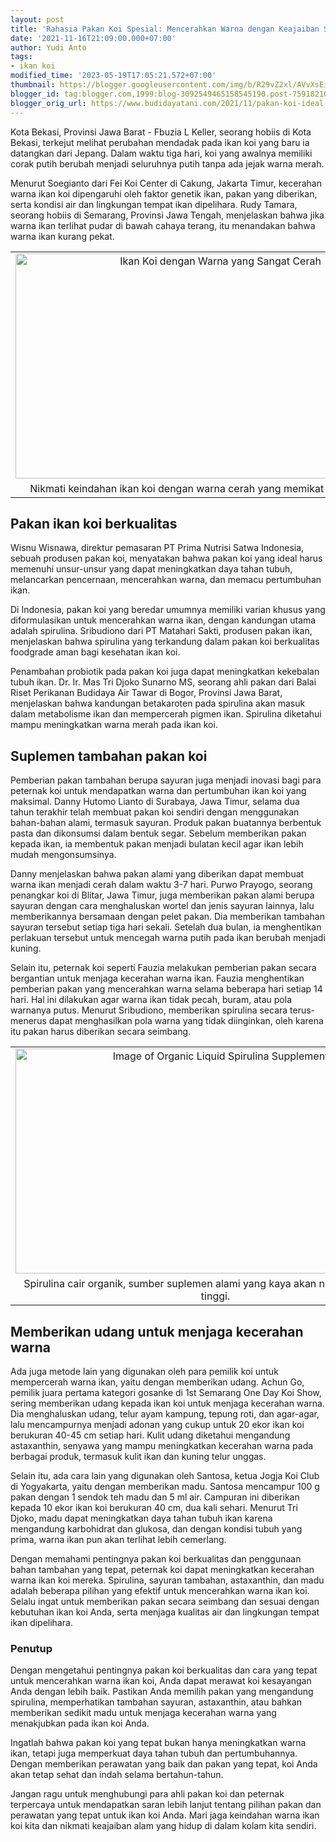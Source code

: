 ```yaml
---
layout: post
title: 'Rahasia Pakan Koi Spesial: Mencerahkan Warna dengan Keajaiban Spirulina'
date: '2021-11-16T21:09:00.000+07:00'
author: Yudi Anto
tags:
- ikan koi
modified_time: '2023-05-19T17:05:21.572+07:00'
thumbnail: https://blogger.googleusercontent.com/img/b/R29vZ2xl/AVvXsEiIJNi268Y1UYEm5jLPOplE0UOVYHyyl3EF8YufcKaBP6IBgp_bDrv5jxsaPNLPCfZFVyeOTjXDwy7RoI-0jMlMMHVxBJcgcFdvv_1ZHKTeCQXPRbRCgirwUZYxrzNrwzkKIgmv4JQvZrSwQ75aIz4XbwScwtg-hCvCjarrH-dD99MvY_00yZNf5xwAlg/s72-w640-c-h360/spirulina%20untuk%20ikan1.jpg
blogger_id: tag:blogger.com,1999:blog-3092549465158545190.post-7591821035812102029
blogger_orig_url: https://www.budidayatani.com/2021/11/pakan-koi-ideal-berstandar-mutu-untuk.html
---
```


<p>Kota Bekasi, Provinsi Jawa Barat - Fbuzia L Keller, seorang hobiis di Kota Bekasi, terkejut melihat perubahan mendadak pada ikan koi yang baru ia datangkan dari Jepang. Dalam waktu tiga hari, koi yang awalnya memiliki corak putih berubah menjadi seluruhnya putih tanpa ada jejak warna merah.</p><p>Menurut Soegianto dari Fei Koi Center di Cakung, Jakarta Timur, kecerahan warna ikan koi dipengaruhi oleh faktor genetik ikan, pakan yang diberikan, serta kondisi air dan lingkungan tempat ikan dipelihara. Rudy Tamara, seorang hobiis di Semarang, Provinsi Jawa Tengah, menjelaskan bahwa jika warna ikan terlihat pudar di bawah cahaya terang, itu menandakan bahwa warna ikan kurang pekat.</p><table align="center" cellpadding="0" cellspacing="0" class="tr-caption-container" style="margin-left: auto; margin-right: auto;"><tbody><tr><td style="text-align: center;"><a href="https://blogger.googleusercontent.com/img/b/R29vZ2xl/AVvXsEiIJNi268Y1UYEm5jLPOplE0UOVYHyyl3EF8YufcKaBP6IBgp_bDrv5jxsaPNLPCfZFVyeOTjXDwy7RoI-0jMlMMHVxBJcgcFdvv_1ZHKTeCQXPRbRCgirwUZYxrzNrwzkKIgmv4JQvZrSwQ75aIz4XbwScwtg-hCvCjarrH-dD99MvY_00yZNf5xwAlg/s2133/spirulina%20untuk%20ikan1.jpg" imageanchor="1" style="margin-left: auto; margin-right: auto;"><img alt="Ikan Koi dengan Warna yang Sangat Cerah" border="0" data-original-height="1200" data-original-width="2133" height="360" src="https://blogger.googleusercontent.com/img/b/R29vZ2xl/AVvXsEiIJNi268Y1UYEm5jLPOplE0UOVYHyyl3EF8YufcKaBP6IBgp_bDrv5jxsaPNLPCfZFVyeOTjXDwy7RoI-0jMlMMHVxBJcgcFdvv_1ZHKTeCQXPRbRCgirwUZYxrzNrwzkKIgmv4JQvZrSwQ75aIz4XbwScwtg-hCvCjarrH-dD99MvY_00yZNf5xwAlg/w640-h360/spirulina%20untuk%20ikan1.jpg" title="Ikan Koi dengan Warna yang Sangat Cerah" width="640" /></a></td></tr><tr><td class="tr-caption" style="text-align: center;">Nikmati keindahan ikan koi dengan warna cerah yang memikat perhatian Anda.</td></tr></tbody></table><h2>Pakan ikan koi berkualitas</h2><p>Wisnu Wisnawa, direktur pemasaran PT Prima Nutrisi Satwa Indonesia, sebuah produsen pakan koi, menyatakan bahwa pakan koi yang ideal harus memenuhi unsur-unsur yang dapat meningkatkan daya tahan tubuh, melancarkan pencernaan, mencerahkan warna, dan memacu pertumbuhan ikan.</p><p>Di Indonesia, pakan koi yang beredar umumnya memiliki varian khusus yang diformulasikan untuk mencerahkan warna ikan, dengan kandungan utama adalah spirulina. Sribudiono dari PT Matahari Sakti, produsen pakan ikan, menjelaskan bahwa spirulina yang terkandung dalam pakan koi berkualitas foodgrade aman bagi kesehatan ikan koi.</p><p>Penambahan probiotik pada pakan koi juga dapat meningkatkan kekebalan tubuh ikan. Dr. Ir. Mas Tri Djoko Sunarno MS, seorang ahli pakan dari Balai Riset Perikanan Budidaya Air Tawar di Bogor, Provinsi Jawa Barat, menjelaskan bahwa kandungan betakaroten pada spirulina akan masuk dalam metabolisme ikan dan mempercerah pigmen ikan. Spirulina diketahui mampu meningkatkan warna merah pada ikan koi.</p><h2>Suplemen tambahan pakan koi</h2><p>Pemberian pakan tambahan berupa sayuran juga menjadi inovasi bagi para peternak koi untuk mendapatkan warna dan pertumbuhan ikan koi yang maksimal. Danny Hutomo Lianto di Surabaya, Jawa Timur, selama dua tahun terakhir telah membuat pakan koi sendiri dengan menggunakan bahan-bahan alami, termasuk sayuran. Produk pakan buatannya berbentuk pasta dan dikonsumsi dalam bentuk segar. Sebelum memberikan pakan kepada ikan, ia membentuk pakan menjadi bulatan kecil agar ikan lebih mudah mengonsumsinya.</p><p>Danny menjelaskan bahwa pakan alami yang diberikan dapat membuat warna ikan menjadi cerah dalam waktu 3-7 hari. Purwo Prayogo, seorang penangkar koi di Blitar, Jawa Timur, juga memberikan pakan alami berupa sayuran dengan cara menghaluskan wortel dan jenis sayuran lainnya, lalu memberikannya bersamaan dengan pelet pakan. Dia memberikan tambahan sayuran tersebut setiap tiga hari sekali. Setelah dua bulan, ia menghentikan perlakuan tersebut untuk mencegah warna putih pada ikan berubah menjadi kuning.</p><p>Selain itu, peternak koi seperti Fauzia melakukan pemberian pakan secara bergantian untuk menjaga kecerahan warna ikan. Fauzia menghentikan pemberian pakan yang mencerahkan warna selama beberapa hari setiap 14 hari. Hal ini dilakukan agar warna ikan tidak pecah, buram, atau pola warnanya putus. Menurut Sribudiono, memberikan spirulina secara terus-menerus dapat menghasilkan pola warna yang tidak diinginkan, oleh karena itu pakan harus diberikan secara seimbang.</p><table align="center" cellpadding="0" cellspacing="0" class="tr-caption-container" style="margin-left: auto; margin-right: auto;"><tbody><tr><td style="text-align: center;"><a href="https://blogger.googleusercontent.com/img/b/R29vZ2xl/AVvXsEj_vMd7r4K3m96Yzr_FKwdvFfgqEP2qAevo1quIZT9oJpFf1MBDU-r6mAtPA4V8akdZ1NjjdPnUDp49peOHybIH1qzYQReK5RDxFQbLxqovn5RD72BZ_4iFxyEacuzdB9ki-mRMkJNhlRE4gVVMabOFDOIaABoxTs9dPPD8lPvLbZJmWx4aUbPy9duWQg/s2133/spirulina%20untuk%20ikan.jpg" imageanchor="1" style="margin-left: auto; margin-right: auto;"><img alt="Image of Organic Liquid Spirulina Supplement" border="0" data-original-height="1200" data-original-width="2133" height="360" src="https://blogger.googleusercontent.com/img/b/R29vZ2xl/AVvXsEj_vMd7r4K3m96Yzr_FKwdvFfgqEP2qAevo1quIZT9oJpFf1MBDU-r6mAtPA4V8akdZ1NjjdPnUDp49peOHybIH1qzYQReK5RDxFQbLxqovn5RD72BZ_4iFxyEacuzdB9ki-mRMkJNhlRE4gVVMabOFDOIaABoxTs9dPPD8lPvLbZJmWx4aUbPy9duWQg/w640-h360/spirulina%20untuk%20ikan.jpg" title="Organic Liquid Spirulina: A Nutritious and Natural Supplement" width="640" /></a></td></tr><tr><td class="tr-caption" style="text-align: center;">Spirulina cair organik, sumber suplemen alami yang kaya akan nutrisi dan kualitas tinggi.</td></tr></tbody></table><h2>Memberikan udang untuk menjaga kecerahan warna</h2><p>Ada juga metode lain yang digunakan oleh para pemilik koi untuk mempercerah warna ikan, yaitu dengan memberikan udang. Achun Go, pemilik juara pertama kategori gosanke di 1st Semarang One Day Koi Show, sering memberikan udang kepada ikan koi untuk menjaga kecerahan warna. Dia menghaluskan udang, telur ayam kampung, tepung roti, dan agar-agar, lalu mencampurnya menjadi adonan yang cukup untuk 20 ekor ikan koi berukuran 40-45 cm setiap hari. Kulit udang diketahui mengandung astaxanthin, senyawa yang mampu meningkatkan kecerahan warna pada berbagai produk, termasuk kulit ikan dan kuning telur unggas.</p><p>Selain itu, ada cara lain yang digunakan oleh Santosa, ketua Jogja Koi Club di Yogyakarta, yaitu dengan memberikan madu. Santosa mencampur 100 g pakan dengan 1 sendok teh madu dan 5 ml air. Campuran ini diberikan kepada 10 ekor ikan koi berukuran 40 cm, dua kali sehari. Menurut Tri Djoko, madu dapat meningkatkan daya tahan tubuh ikan karena mengandung karbohidrat dan glukosa, dan dengan kondisi tubuh yang prima, warna ikan pun akan terlihat lebih cemerlang.</p><p>Dengan memahami pentingnya pakan koi berkualitas dan penggunaan bahan tambahan yang tepat, peternak koi dapat meningkatkan kecerahan warna ikan koi mereka. Spirulina, sayuran tambahan, astaxanthin, dan madu adalah beberapa pilihan yang efektif untuk mencerahkan warna ikan koi. Selalu ingat untuk memberikan pakan secara seimbang dan sesuai dengan kebutuhan ikan koi Anda, serta menjaga kualitas air dan lingkungan tempat ikan dipelihara.</p><h3 style="text-align: left;">Penutup</h3><p>Dengan mengetahui pentingnya pakan koi berkualitas dan cara yang tepat untuk mencerahkan warna ikan koi, Anda dapat merawat koi kesayangan Anda dengan lebih baik. Pastikan Anda memilih pakan yang mengandung spirulina, memperhatikan tambahan sayuran, astaxanthin, atau bahkan memberikan sedikit madu untuk menjaga kecerahan warna yang menakjubkan pada ikan koi Anda.</p><p>Ingatlah bahwa pakan koi yang tepat bukan hanya meningkatkan warna ikan, tetapi juga memperkuat daya tahan tubuh dan pertumbuhannya. Dengan memberikan perawatan yang baik dan pakan yang tepat, koi Anda akan tetap sehat dan indah selama bertahun-tahun.</p><p>Jangan ragu untuk menghubungi para ahli pakan koi dan peternak terpercaya untuk mendapatkan saran lebih lanjut tentang pilihan pakan dan perawatan yang tepat untuk ikan koi Anda. Mari jaga keindahan warna ikan koi kita dan nikmati keajaiban alam yang hidup di dalam kolam kita sendiri.</p>